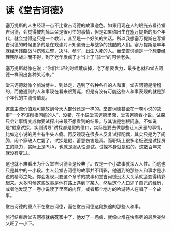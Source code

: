 # 读《堂吉诃德》

塞万提斯的人生经理一点不比堂吉诃德的故事逊色。如果用现在人的眼光去看待堂吉诃德，会觉得被割掉耳朵是很可怕的事情，但是如果你出生在塞万提斯的那个年代，就会觉得这只是一个教训，甚至是一个好笑的笑话。所以我想塞万提斯在写堂吉诃德的时候更多的是在戏谑对不知道骑士与战争的残酷的人们。塞万提斯是早年就经历残酷战斗伤残左臂，决斗、参军、出生入死的人。而堂吉诃德是一个想要经理残酷战斗而不得，到了老年发疯了才当上了“骑士”的可怜老头。

塞万提斯就像在说：“你们年轻的时候荒废掉，老了想要发力，最多也就和堂吉诃德一样闹出各种笑话来。”

堂吉诃德就像个旅游博主，到处走，遇到了各种各样的人和事。堂吉诃德是滑稽的，而他遇到的人和事现在看来很荒诞，但是有没有可能这些人和事表现的就是那个年代的主流价值观。

这些主流价值观可能放到今天大部分还是一样的。堂吉诃德甚至在一卷小说的故事“一个不该刨根问底的人”，没错，在小说堂吉诃德里面，堂吉诃德看小说。试探只会让事情变成你要试探出来最不想看到的结果。与其说是刨根问底，不如说是“假意试探，实则诱导”试探都是假的借口，实际是要去做那些让人厌恶的事情，比如这小说的男主有牛头人瘾。再反观现在很多人反复试探配偶，其实只是为了闹腾，闹个家破人亡罢了，试探是假，蓄意伤害是真。而职场上很多老板说是试探员工的能力，实际上是PUA，也就是服从性测试。试探本身就是假的。这数百年来就没有变过。

这也就不难看出为什么堂吉诃德会是经典了。仅是一个小故事就深入人性。而这也只是其中的一小段。主人公堂吉诃德的故事并不精彩，他遇到的那些人和事才是小说的精彩之处。你会发现只要这个章节的故事和堂吉诃德没太大关系就会变得精彩起来。大多时候这些故事是他在路上遇到了某人，然后这个人口述了自己的经历，或者他发现了一卷小说读了里面的内容，或者那个地方的吟游诗人在唱了一个故事。

堂吉诃德的重点不在堂吉诃德，而在堂吉诃德这段旅途的那些人和事。

旅行结束后堂吉诃德就病死家中了，他发了一场疯，就像火堆在快燃尽的最后突然又旺了一小下。
